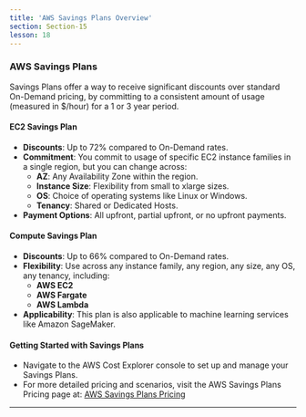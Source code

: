 ```yaml
---
title: 'AWS Savings Plans Overview'
section: Section-15
lesson: 18
---
```


### AWS Savings Plans

Savings Plans offer a way to receive significant discounts over standard On-Demand pricing, by committing to a consistent amount of usage (measured in $/hour) for a 1 or 3 year period.

<!-- pagebreak -->

#### EC2 Savings Plan

- **Discounts**: Up to 72% compared to On-Demand rates.
- **Commitment**: You commit to usage of specific EC2 instance families in a single region, but you can change across:
  - **AZ**: Any Availability Zone within the region.
  - **Instance Size**: Flexibility from small to xlarge sizes.
  - **OS**: Choice of operating systems like Linux or Windows.
  - **Tenancy**: Shared or Dedicated Hosts.
- **Payment Options**: All upfront, partial upfront, or no upfront payments.

<!-- pagebreak -->

#### Compute Savings Plan

- **Discounts**: Up to 66% compared to On-Demand rates.
- **Flexibility**: Use across any instance family, any region, any size, any OS, any tenancy, including:
  - **AWS EC2**
  - **AWS Fargate**
  - **AWS Lambda**
- **Applicability**: This plan is also applicable to machine learning services like Amazon SageMaker.

<!-- pagebreak -->

#### Getting Started with Savings Plans

- Navigate to the AWS Cost Explorer console to set up and manage your Savings Plans.
- For more detailed pricing and scenarios, visit the AWS Savings Plans Pricing page at:
  [AWS Savings Plans Pricing](https://aws.amazon.com/savingsplans/pricing/)

---
